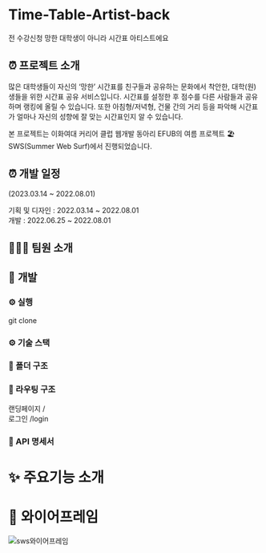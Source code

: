 # Time-Table-Artist-back
전 수강신청 망한 대학생이 아니라 시간표 아티스트에요

## ⏰ 프로젝트 소개  
많은 대학생들이 자신의 ‘망한’ 시간표를 친구들과 공유하는 문화에서 착안한, 대학(원)생들을 위한 시간표 공유 서비스입니다. 시간표를 설정한 후 점수를 다른 사람들과 공유하며 랭킹에 올릴 수 있습니다. 또한 아침형/저녁형, 건물 간의 거리 등을 파악해 시간표가 얼마나 자신의 성향에 잘 맞는 시간표인지 알 수 있습니다.  

본 프로젝트는 이화여대 커리어 클럽 웹개발 동아리 EFUB의 여름 프로젝트 🏖SWS(Summer Web Surf)에서 진행되었습니다.  

## ⏰ 개발 일정  
(2023.03.14 ~ 2022.08.01)  

기획 및 디자인 : 2022.03.14 ~ 2022.08.01  
개발 : 2022.06.25 ~ 2022.08.01  

## 👩🏻‍💻 팀원 소개

## 🔨 개발

### ⚙ 실행
git clone   

### ⚙ 기술 스택      

### 📁 폴더 구조  

### 📁 라우팅 구조  
랜딩페이지 /  
로그인 /login  

### 📁 API 명세서

# ✨ 주요기능 소개  

# 📲 와이어프레임    
![sws와이어프레임](https://github.com/SamwaMoney/Timetable-Artist-back/assets/90204371/47b0a2cb-b9bf-435c-bbb2-308a49924a86)
